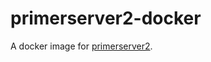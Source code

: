 # primerserver2-docker
A docker image for [primerserver2](https://github.com/billzt/PrimerServer2).

